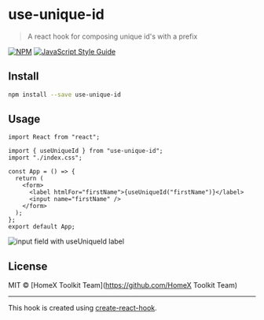 # use-unique-id

> A react hook for composing unique id&#x27;s with a prefix

[![NPM](https://img.shields.io/npm/v/use-unique-id.svg)](https://www.npmjs.com/package/use-unique-id) [![JavaScript Style Guide](https://img.shields.io/badge/code_style-standard-brightgreen.svg)](https://standardjs.com)

## Install

```bash
npm install --save use-unique-id
```

## Usage

```tsx
import React from "react";

import { useUniqueId } from "use-unique-id";
import "./index.css";

const App = () => {
  return (
    <form>
      <label htmlFor="firstName">{useUniqueId("firstName")}</label>
      <input name="firstName" />
    </form>
  );
};
export default App;
```

![input field with useUniqueId label](https://github.com/HomeXLabs/use-unique-id.git/assets/screenshot.png)

## License

MIT © [HomeX Toolkit Team](https://github.com/HomeX Toolkit Team)

---

This hook is created using [create-react-hook](https://github.com/hermanya/create-react-hook).
